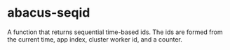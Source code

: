 abacus-seqid
===

A function that returns sequential time-based ids. The ids are formed from
the current time, app index, cluster worker id, and a counter.

